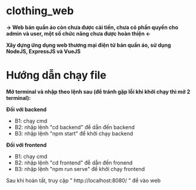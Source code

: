 # clothing_web
**-> Web bán quần áo còn chưa được cải tiến, chưa có phần quyền cho admin và user, một số chức năng chưa được hoàn thiện <-**
 
**Xây dựng ứng dụng web thương mại điện tử bán quần áo, sử dụng NodeJS, ExpressJS và VueJS**

# Hướng dẫn chạy file

**Mở terminal và nhập theo lệnh sau (để tránh gặp lỗi khi khởi chạy thì mở 2 terminal):**

**Đối với backend**
- B1: chạy cmd
- B2: nhập lệnh "cd backend" để dẫn đến backend
- B3: nhập lệnh "npm start" để khởi chạy backend

**Đối với frontend**
- B1: chạy cmd
- B2: nhập lệnh "cd frontend" đễ dẫn đến fronend
- B3: nhập lệnh "npm run serve" để khởi chạy frontend

Sau khi hoàn tất, truy cập " http://localhost:8080/ " để vào web
